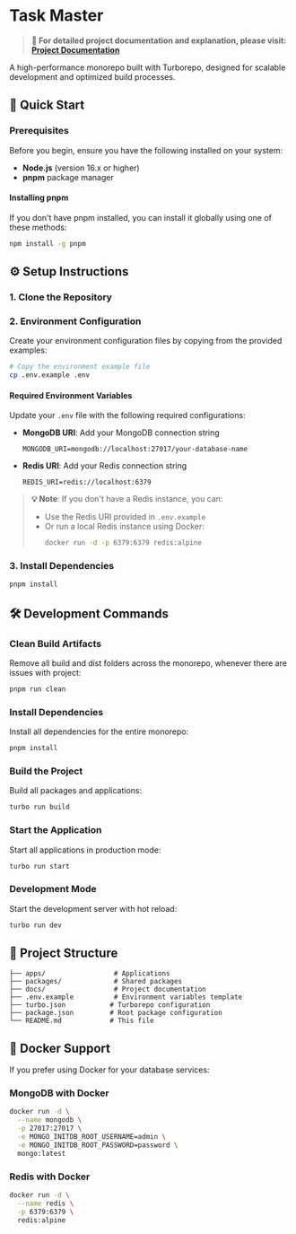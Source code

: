 # Task Master

> **📖 For detailed project documentation and explanation, please visit: [Project Documentation](https://docs.google.com/document/d/1V2UdXDAeE1iRs6zQpTVHdb4T5nWZXshNNd9qStffN0E/edit?usp=sharing)**

A high-performance monorepo built with Turborepo, designed for scalable development and optimized build processes.

## 🚀 Quick Start

### Prerequisites

Before you begin, ensure you have the following installed on your system:

- **Node.js** (version 16.x or higher)
- **pnpm** package manager

#### Installing pnpm

If you don't have pnpm installed, you can install it globally using one of these methods:

```bash
npm install -g pnpm
```

## ⚙️ Setup Instructions

### 1. Clone the Repository

### 2. Environment Configuration

Create your environment configuration files by copying from the provided examples:

```bash
# Copy the environment example file
cp .env.example .env
```

#### Required Environment Variables

Update your `.env` file with the following required configurations:

- **MongoDB URI**: Add your MongoDB connection string

  ```
  MONGODB_URI=mongodb://localhost:27017/your-database-name
  ```

- **Redis URI**: Add your Redis connection string
  ```
  REDIS_URI=redis://localhost:6379
  ```

> **💡 Note**: If you don't have a Redis instance, you can:
>
> - Use the Redis URI provided in `.env.example`
> - Or run a local Redis instance using Docker:
>   ```bash
>   docker run -d -p 6379:6379 redis:alpine
>   ```

### 3. Install Dependencies

```bash
pnpm install
```

## 🛠️ Development Commands

### Clean Build Artifacts

Remove all build and dist folders across the monorepo, whenever there are issues with project:

```bash
pnpm run clean
```

### Install Dependencies

Install all dependencies for the entire monorepo:

```bash
pnpm install
```

### Build the Project

Build all packages and applications:

```bash
turbo run build
```

### Start the Application

Start all applications in production mode:

```bash
turbo run start
```

### Development Mode

Start the development server with hot reload:

```bash
turbo run dev
```

## 📁 Project Structure

```
├── apps/                 # Applications
├── packages/             # Shared packages
├── docs/                 # Project documentation
├── .env.example          # Environment variables template
├── turbo.json           # Turborepo configuration
├── package.json         # Root package configuration
└── README.md            # This file
```

## 🐳 Docker Support

If you prefer using Docker for your database services:

### MongoDB with Docker

```bash
docker run -d \
  --name mongodb \
  -p 27017:27017 \
  -e MONGO_INITDB_ROOT_USERNAME=admin \
  -e MONGO_INITDB_ROOT_PASSWORD=password \
  mongo:latest
```

### Redis with Docker

```bash
docker run -d \
  --name redis \
  -p 6379:6379 \
  redis:alpine
```
